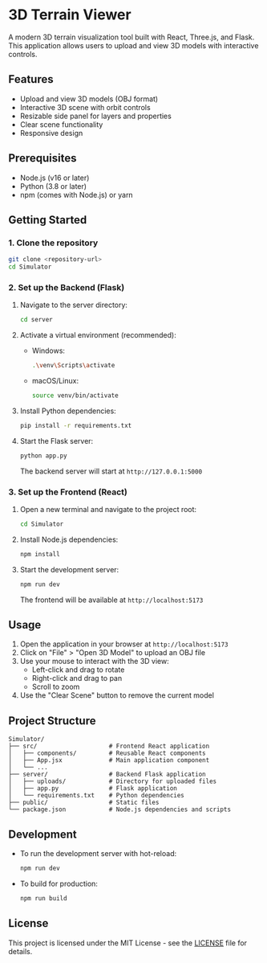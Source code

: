 # 3D Terrain Viewer

A modern 3D terrain visualization tool built with React, Three.js, and Flask. This application allows users to upload and view 3D models with interactive controls.

## Features

- Upload and view 3D models (OBJ format)
- Interactive 3D scene with orbit controls
- Resizable side panel for layers and properties
- Clear scene functionality
- Responsive design

## Prerequisites

- Node.js (v16 or later)
- Python (3.8 or later)
- npm (comes with Node.js) or yarn

## Getting Started

### 1. Clone the repository

```bash
git clone <repository-url>
cd Simulator
```

### 2. Set up the Backend (Flask)

1. Navigate to the server directory:
   ```bash
   cd server
   ```

2. Activate a virtual environment (recommended):
   - Windows:
     ```bash
     .\venv\Scripts\activate
     ```
   - macOS/Linux:
     ```bash
     source venv/bin/activate
     ```

3. Install Python dependencies:
   ```bash
   pip install -r requirements.txt
   ```

4. Start the Flask server:
   ```bash
   python app.py
   ```
   The backend server will start at `http://127.0.0.1:5000`

### 3. Set up the Frontend (React)

1. Open a new terminal and navigate to the project root:
   ```bash
   cd Simulator
   ```

2. Install Node.js dependencies:
   ```bash
   npm install
   ```

3. Start the development server:
   ```bash
   npm run dev
   ```
   The frontend will be available at `http://localhost:5173`

## Usage

1. Open the application in your browser at `http://localhost:5173`
2. Click on "File" > "Open 3D Model" to upload an OBJ file
3. Use your mouse to interact with the 3D view:
   - Left-click and drag to rotate
   - Right-click and drag to pan
   - Scroll to zoom
4. Use the "Clear Scene" button to remove the current model

## Project Structure

```
Simulator/
├── src/                    # Frontend React application
│   ├── components/         # Reusable React components
│   ├── App.jsx             # Main application component
│   └── ...
├── server/                 # Backend Flask application
│   ├── uploads/            # Directory for uploaded files
│   ├── app.py              # Flask application
│   └── requirements.txt    # Python dependencies
├── public/                 # Static files
└── package.json            # Node.js dependencies and scripts
```

## Development

- To run the development server with hot-reload:
  ```bash
  npm run dev
  ```

- To build for production:
  ```bash
  npm run build
  ```

## License

This project is licensed under the MIT License - see the [LICENSE](LICENSE) file for details.
